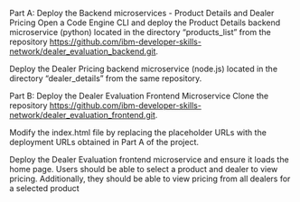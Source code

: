 Part A: Deploy the Backend microservices - Product Details and Dealer Pricing
Open a Code Engine CLI and deploy the Product Details backend microservice (python) located in the directory “products_list” from the repository https://github.com/ibm-developer-skills-network/dealer_evaluation_backend.git.

Deploy the Dealer Pricing backend microservice (node.js) located in the directory “dealer_details” from the same repository.

Part B: Deploy the Dealer Evaluation Frontend Microservice
Clone the repository https://github.com/ibm-developer-skills-network/dealer_evaluation_frontend.git.

Modify the index.html file by replacing the placeholder URLs with the deployment URLs obtained in Part A of the project.

Deploy the Dealer Evaluation frontend microservice and ensure it loads the home page. Users should be able to select a product and dealer to view pricing. Additionally, they should be able to view pricing from all dealers for a selected product